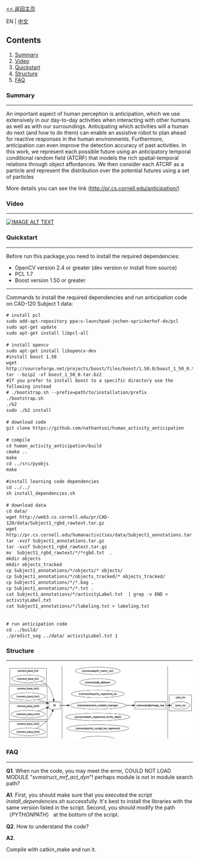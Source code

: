 
<a name="Top"></a>
[\<< 返回主页](http://www.github.com/birlrobotics/birl_baxter/wiki/mainpage_cn)

EN | [中文](https://github.com/birlrobotics/birl_baxter/wiki/yolo_for_ros_cn)

## Contents
1.  [Summary](#Summary)
2.  [Video](#Video)
3.  [Quickstart](#Quickstart)
4.  [Structure](#Structure)
5.  [FAQ](#FAQ)



<a name="user-content-Summary"></a>
### [<span class="octicon octicon-link"></span>](#summary)Summary
***
An important aspect of human perception is anticipation, which we use extensively in our day-to-day activities when interacting with other humans as well as with our surroundings. Anticipating which activities will a human do next (and how to do them) can enable an assistive robot to plan ahead for reactive responses in the human environments. Furthermore, anticipation can even improve the detection accuracy of past activities. In this work, we represent each possible future using an anticipatory temporal conditional random field (ATCRF) that models the rich spatial-temporal relations through object affordances. We then consider each ATCRF as a particle and represent the distribution over the potential futures using a set of particles

More details you can see the link (http://pr.cs.cornell.edu/anticipation/)

<a name="user-content-Video"></a>
### [<span class="octicon octicon-link"></span>](#video)Video

* * *
<a href="http://v.youku.com/v_show/id_XMzM4MzA5ODAyNA==.html?spm=a2hzp.8244740.0.0"></a>

[![IMAGE ALT TEXT](http://static.youku.com/index/img/header/yklogo_h.png)](https://www.youtube.com/watch?time_continue=9&v=dZyp41qBZBE "cornell anticipation project")

<a name="user-content-Quickstart"></a>

### [<span class="octicon octicon-link"></span>](#quickstart)Quickstart

* * *
Before run this package,you need to install the required dependencies:
-   OpenCV version 2.4 or greater (dev version or install from source)
-   PCL 1.7
-   Boost version 1.50 or greater
----------
Commands to install the required dependencies and run anticipation code on CAD-120 Subject 1 data:

```
# install pcl
sudo add-apt-repository ppa:v-launchpad-jochen-sprickerhof-de/pcl 
sudo apt-get update
sudo apt-get install libpcl-all

# install opencv
sudo apt-get install libopencv-dev
#install boost 1.50
wget http://sourceforge.net/projects/boost/files/boost/1.50.0/boost_1_50_0.tar.bz2
tar --bzip2 -xf boost_1_50_0.tar.bz2
#If you prefer to install boost to a specific directory use the following instead
# ./bootstrap.sh --prefix=path/to/installation/prefix
./bootstrap.sh
./b2
sudo ./b2 install

# download code 
git clone https://github.com/nathantsoi/human_activity_anticipation

# compile
cd human_activity_anticipation/build
cmake ..
make
cd ../src/pyobjs
make

#install learning code dependencies
cd ../../
sh install_dependencies.sh

# download data
cd data/
wget http://web3.cs.cornell.edu/pr/CAD-120/data/Subject1_rgbd_rawtext.tar.gz
wget http://pr.cs.cornell.edu/humanactivities/data/Subject1_annotations.tar.gz
tar -xvzf Subject1_annotations.tar.gz
tar -xvzf Subject1_rgbd_rawtext.tar.gz
mv  Subject1_rgbd_rawtext/*/*rgbd.txt  .
mkdir objects
mkdir objects_tracked
cp Subject1_annotations/*/objects/* objects/
cp Subject1_annotations/*/objects_tracked/* objects_tracked/
cp Subject1_annotations/*/*.bag .
cp Subject1_annotations/*/*.txt .
cat Subject1_annotations/*/activityLabel.txt  | grep -v END > activityLabel.txt
cat Subject1_annotations/*/labeling.txt > labeling.txt


# run anticipation code 
cd ../build/
./predict_seg ../data/ activityLabel.txt 1
```



<a name="user-content-Structure"></a>

### [<span class="octicon octicon-link"></span>](#structure)Structure

* * *
![image](https://github.com/Jiajie-Ye/YOLO_for_ROS/blob/master/yolo%20node%20and%20topic%20from%202018-01-25%2022:29:17.png)

<a name="user-content-FAQ"></a>

### [<span class="octicon octicon-link"></span>](#faq)FAQ

* * *


**Q1**. When run the code, you may meet the error,
COULD NOT LOAD MODULE "*svmstruct_mrf_act_dyn*"!
perhaps module is not in module search path?

**A1**. First, you should make sure that you executed the script *install_dependencies.sh* successfully. It's best to install the libraries with the same version listed in the script.
 Second, you should modify the path（*PYTHONPATH*） at the bottoｍ of the script.
 
**Q2**. How to understand the code?

**A2**. 

Compile with catkin_make and run it.
<!--stackedit_data:
eyJoaXN0b3J5IjpbLTE3NzcxMTEwMTBdfQ==
-->